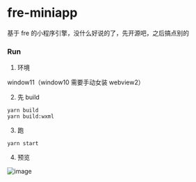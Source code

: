 # fre-miniapp

基于 fre 的小程序引擎，没什么好说的了，先开源吧，之后搞点别的

### Run

1. 环境

window11（window10 需要手动女装 webview2）

2. 先 build

```shell
yarn build
yarn build:wxml
```
3. 跑

```shell
yarn start
```
4. 预览

![image](https://user-images.githubusercontent.com/12951461/169762097-f1724907-6353-4b64-81f0-f0f39d9283f9.png)
